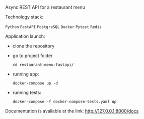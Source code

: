Async REST API for a restaurant menu

Technology stack:

```Python``` ```FastAPI``` ```PostgreSQL``` ```Docker``` ```Pytest``` ```Redis```

Application launch:
 - clone the repository
 - go to project folder

    ```
    cd restaurant-menu-fastapi/
    ```
 - running app:

    ```
    docker-compose up -d
    ```
 - running tests:

    ```
    docker-compose -f docker-compose-tests.yaml up
    ```

Documentation is available at the link: http://127.0.0.1:8000/docs
